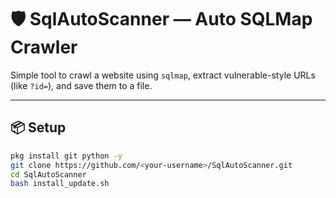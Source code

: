 # 🛡️ SqlAutoScanner — Auto SQLMap Crawler

Simple tool to crawl a website using `sqlmap`, extract vulnerable-style URLs (like `?id=`), and save them to a file.

---

## 📦 Setup

```bash
pkg install git python -y
git clone https://github.com/<your-username>/SqlAutoScanner.git
cd SqlAutoScanner
bash install_update.sh
